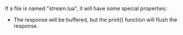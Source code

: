 If a file is named "stream.lua", it will have some special properties:

* The response will be buffered, but the print() function will flush the response.

